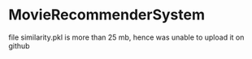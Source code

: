 # MovieRecommenderSystem

file similarity.pkl is more than 25 mb, hence was unable to upload it on github
